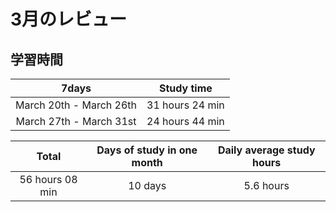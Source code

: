 # 3月のレビュー

## 学習時間
| 7days | Study time |
| :---: | :---: |
| March 20th - March 26th | 31 hours 24 min |
| March 27th - March 31st | 24 hours 44 min |

| Total | Days of study in one month | Daily average study hours |
| :---: | :---: | :---: |
| 56 hours 08 min | 10 days | 5.6 hours |
